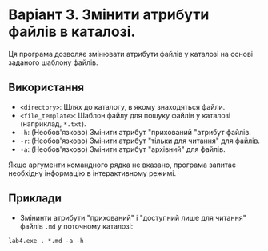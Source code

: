 # Варіант 3. Змінити атрибути файлів в каталозі.

Ця програма дозволяє змінювати атрибути файлів у каталозі на основі заданого шаблону файлів.

## Використання

- `<directory>`: Шлях до каталогу, в якому знаходяться файли.
- `<file_template>`: Шаблон файлу для пошуку файлів у каталозі (наприклад, `*.txt`).
- `-h`: (Необов'язково) Змінити атрибут "прихований "атрибут файлів.
- `-r`: (Необов'язково) Змінити атрибут "тільки для читання" для файлів.
- `-a`: (Необов'язково) Змінити атрибут "архівний" для файлів.

Якщо аргументи командного рядка не вказано, програма запитає необхідну інформацію в інтерактивному режимі.

## Приклади

- Змінинти атрибути "прихований" і "доступний лише для читання" файлів `.md` у поточному каталозі:

`lab4.exe . *.md -a -h`
